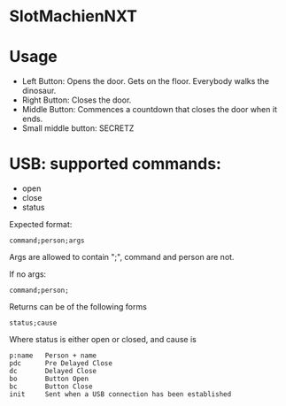# SlotMachienNXT

# Usage
* Left Button: Opens the door. Gets on the floor. Everybody walks the dinosaur.
* Right Button: Closes the door.
* Middle Button: Commences a countdown that closes the door when it ends.
* Small middle button: SECRETZ

# USB: supported commands:

- open
- close
- status			

Expected format:

    command;person;args
    
Args are allowed to contain ";", command and person are not.

If no args:

    command;person;
    
Returns can be of the following forms

    status;cause

Where status is either open or closed, and cause is

    p:name   Person + name
    pdc      Pre Delayed Close
    dc       Delayed Close
    bo       Button Open
    bc       Button Close
    init     Sent when a USB connection has been established
